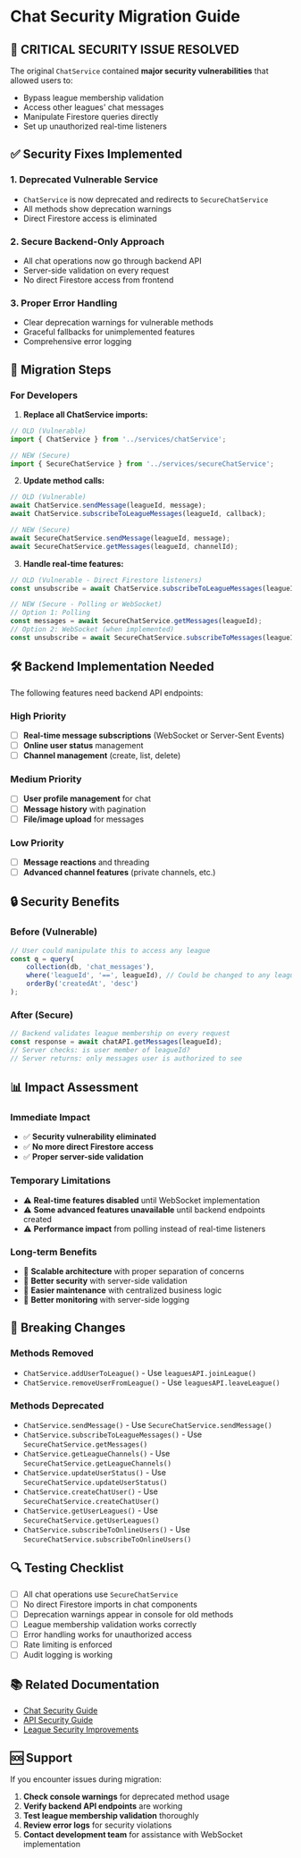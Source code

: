 # Chat Security Migration Guide

## 🚨 CRITICAL SECURITY ISSUE RESOLVED

The original `ChatService` contained **major security vulnerabilities** that allowed users to:
- Bypass league membership validation
- Access other leagues' chat messages
- Manipulate Firestore queries directly
- Set up unauthorized real-time listeners

## ✅ Security Fixes Implemented

### 1. **Deprecated Vulnerable Service**
- `ChatService` is now deprecated and redirects to `SecureChatService`
- All methods show deprecation warnings
- Direct Firestore access is eliminated

### 2. **Secure Backend-Only Approach**
- All chat operations now go through backend API
- Server-side validation on every request
- No direct Firestore access from frontend

### 3. **Proper Error Handling**
- Clear deprecation warnings for vulnerable methods
- Graceful fallbacks for unimplemented features
- Comprehensive error logging

## 🔄 Migration Steps

### For Developers

1. **Replace all ChatService imports:**
```typescript
// OLD (Vulnerable)
import { ChatService } from '../services/chatService';

// NEW (Secure)
import { SecureChatService } from '../services/secureChatService';
```

2. **Update method calls:**
```typescript
// OLD (Vulnerable)
await ChatService.sendMessage(leagueId, message);
await ChatService.subscribeToLeagueMessages(leagueId, callback);

// NEW (Secure)
await SecureChatService.sendMessage(leagueId, message);
await SecureChatService.getMessages(leagueId, channelId);
```

3. **Handle real-time features:**
```typescript
// OLD (Vulnerable - Direct Firestore listeners)
const unsubscribe = await ChatService.subscribeToLeagueMessages(leagueId, callback);

// NEW (Secure - Polling or WebSocket)
// Option 1: Polling
const messages = await SecureChatService.getMessages(leagueId);
// Option 2: WebSocket (when implemented)
const unsubscribe = await SecureChatService.subscribeToMessages(leagueId, callback);
```

## 🛠️ Backend Implementation Needed

The following features need backend API endpoints:

### High Priority
- [ ] **Real-time message subscriptions** (WebSocket or Server-Sent Events)
- [ ] **Online user status** management
- [ ] **Channel management** (create, list, delete)

### Medium Priority
- [ ] **User profile management** for chat
- [ ] **Message history** with pagination
- [ ] **File/image upload** for messages

### Low Priority
- [ ] **Message reactions** and threading
- [ ] **Advanced channel features** (private channels, etc.)

## 🔒 Security Benefits

### Before (Vulnerable)
```typescript
// User could manipulate this to access any league
const q = query(
    collection(db, 'chat_messages'),
    where('leagueId', '==', leagueId), // Could be changed to any league ID
    orderBy('createdAt', 'desc')
);
```

### After (Secure)
```typescript
// Backend validates league membership on every request
const response = await chatAPI.getMessages(leagueId);
// Server checks: is user member of leagueId?
// Server returns: only messages user is authorized to see
```

## 📊 Impact Assessment

### Immediate Impact
- ✅ **Security vulnerability eliminated**
- ✅ **No more direct Firestore access**
- ✅ **Proper server-side validation**

### Temporary Limitations
- ⚠️ **Real-time features disabled** until WebSocket implementation
- ⚠️ **Some advanced features unavailable** until backend endpoints created
- ⚠️ **Performance impact** from polling instead of real-time listeners

### Long-term Benefits
- 🚀 **Scalable architecture** with proper separation of concerns
- 🚀 **Better security** with server-side validation
- 🚀 **Easier maintenance** with centralized business logic
- 🚀 **Better monitoring** with server-side logging

## 🚨 Breaking Changes

### Methods Removed
- `ChatService.addUserToLeague()` - Use `leaguesAPI.joinLeague()`
- `ChatService.removeUserFromLeague()` - Use `leaguesAPI.leaveLeague()`

### Methods Deprecated
- `ChatService.sendMessage()` - Use `SecureChatService.sendMessage()`
- `ChatService.subscribeToLeagueMessages()` - Use `SecureChatService.getMessages()`
- `ChatService.getLeagueChannels()` - Use `SecureChatService.getLeagueChannels()`
- `ChatService.updateUserStatus()` - Use `SecureChatService.updateUserStatus()`
- `ChatService.createChatUser()` - Use `SecureChatService.createChatUser()`
- `ChatService.getUserLeagues()` - Use `SecureChatService.getUserLeagues()`
- `ChatService.subscribeToOnlineUsers()` - Use `SecureChatService.subscribeToOnlineUsers()`

## 🔍 Testing Checklist

- [ ] All chat operations use `SecureChatService`
- [ ] No direct Firestore imports in chat components
- [ ] Deprecation warnings appear in console for old methods
- [ ] League membership validation works correctly
- [ ] Error handling works for unauthorized access
- [ ] Rate limiting is enforced
- [ ] Audit logging is working

## 📚 Related Documentation

- [Chat Security Guide](./CHAT_SECURITY_GUIDE.md)
- [API Security Guide](../finalpoint-api/documentation/SECURITY.md)
- [League Security Improvements](../finalpoint-api/documentation/LEAGUE_SECURITY_IMPROVEMENTS.md)

## 🆘 Support

If you encounter issues during migration:

1. **Check console warnings** for deprecated method usage
2. **Verify backend API endpoints** are working
3. **Test league membership validation** thoroughly
4. **Review error logs** for security violations
5. **Contact development team** for assistance with WebSocket implementation

